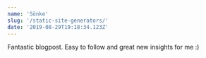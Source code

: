 ```yaml
---
name: 'Sönke'
slug: '/static-site-generators/'
date: '2019-08-29T19:18:34.123Z'
---
```


Fantastic blogpost. Easy to follow and great new insights for me :)
